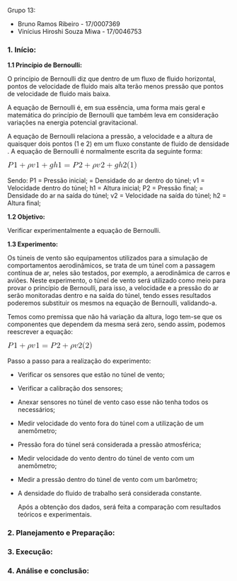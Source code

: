 Grupo 13:
- Bruno Ramos Ribeiro - 17/0007369
- Vinícius Hiroshi Souza Miwa - 17/0046753


### 1.	Início:
**1.1 Princípio de Bernoulli:**
    
  O princípio de Bernoulli diz que dentro de um fluxo de fluido horizontal, pontos de velocidade de fluido mais alta terão menos pressão que pontos de velocidade de fluido mais baixa.
  
  A equação de Bernoulli é, em sua essência, uma forma mais geral e matemática do princípio de Bernoulli que também leva em consideração variações na energia potencial gravitacional.
  
  A equação de Bernoulli relaciona a pressão, a velocidade e a altura de quaisquer dois pontos (1 e 2) em um fluxo constante de fluido de densidade . A equação de Bernoulli é normalmente escrita da seguinte forma:

![](EQ1.gif)

Sendo:
P1 = Pressão inicial;
 = Densidade do ar dentro do túnel;
v1 = Velocidade dentro do túnel;
h1 = Altura inicial;
P2 = Pressão final;
 = Densidade do ar na saída do túnel;
v2 = Velocidade na saída do túnel;
h2 = Altura final;

**1.2 Objetivo:**
	
  Verificar experimentalmente a equação de Bernoulli.

**1.3 Experimento:**

  Os túneis de vento são equipamentos utilizados para a simulação de comportamentos aerodinâmicos, se trata de um túnel com a passagem contínua de ar, neles são testados, por exemplo, a aerodinâmica de carros e aviões. Neste experimento, o túnel de vento será utilizado como meio para provar o princípio de Bernoulli, para isso, a velocidade e a pressão do ar serão monitoradas dentro e na saída do túnel, tendo esses resultados poderemos substituir os mesmos na equação de Bernoulli, validando-a.
  
  Temos como premissa que não há variação da altura, logo tem-se que os componentes que dependem da mesma será zero, sendo assim, podemos reescrever a equação:

![](EQ2.gif)

Passo a passo para a realização do experimento: 
* Verificar os sensores que estão no túnel de vento;
* Verificar a calibração dos sensores;
* Anexar sensores no túnel de vento caso esse não tenha todos os necessários;
* Medir velocidade do vento fora do túnel com a utilização de um anemômetro;
* Pressão fora do túnel será considerada a pressão atmosférica;
* Medir velocidade do vento dentro do túnel de vento com um anemômetro;
* Medir a pressão dentro do túnel de vento com um barômetro; 
* A densidade do fluido de trabalho será considerada constante. 

	Após a obtenção dos dados, será feita a comparação com resultados teóricos e experimentais. 


### 2.	Planejamento e Preparação:

### 3.	Execução:

### 4.	Análise e conclusão:

